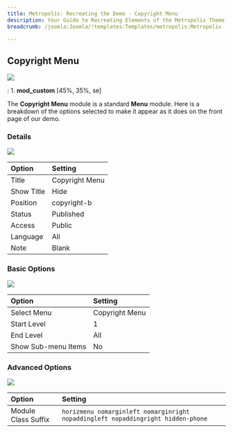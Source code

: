 ```yaml
---
title: Metropolis: Recreating the Demo - Copyright Menu
description: Your Guide to Recreating Elements of the Metropolis Theme for Joomla
breadcrumb: /joomla:Joomla/!templates:Templates/metropolis:Metropolis

---
```


Copyright Menu
----
![][demo]

:   1. **mod_custom** [45%, 35%, se]

The **Copyright Menu** module is a standard **Menu** module. Here is a breakdown of the options selected to make it appear as it does on the front page of our demo.

### Details
![][demo2]

| Option            | Setting            |  
| :---------------- | :----------------- |  
| Title             | Copyright Menu     |  
| Show Title        | Hide               |  
| Position          | copyright-b        |  
| Status            | Published          |  
| Access            | Public             |   
| Language          | All                |  
| Note              | Blank              |  

### Basic Options
![][demo3]

| Option              | Setting        |  
| :------------------ | :------------- |  
| Select Menu         | Copyright Menu |  
| Start Level         | 1              |  
| End Level           | All            |  
| Show Sub-menu Items | No             |  

### Advanced Options
![][demo4]

| Option              | Setting                                                                          |  
| :------------------ | :------------------------------------------------------------------------------- |  
| Module Class Suffix | `horizmenu nomarginleft nomarginright nopaddingleft nopaddingright hidden-phone` |  

[demo]: assets/demo_8.jpeg
[demo2]: assets/copyright_1.jpeg
[demo3]: assets/copyright_2.jpeg
[demo4]: assets/copyright_3.jpeg